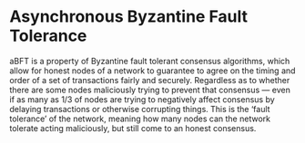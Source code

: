 # Asynchronous Byzantine Fault Tolerance

aBFT is a property of Byzantine fault tolerant consensus algorithms, which allow for honest nodes of a network to guarantee to agree on the timing and order of a set of transactions fairly and securely. Regardless as to whether there are some nodes maliciously trying to prevent that consensus — even if as many as 1/3 of nodes are trying to negatively affect consensus by delaying transactions or otherwise corrupting things. This is the ‘fault tolerance’ of the network, meaning how many nodes can the network tolerate acting maliciously, but still come to an honest consensus.

